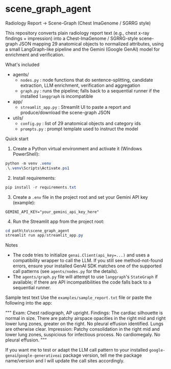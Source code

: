 # scene_graph_agent

Radiology Report → Scene-Graph (Chest ImaGenome / SGRRG style)

This repository converts plain radiology report text (e.g., chest x-ray findings + impression)
into a Chest-ImaGenome / SGRRG-style scene-graph JSON mapping 29 anatomical objects to
normalized attributes, using a small LangGraph-like pipeline and the Gemini (Google GenAI)
model for enrichment and verification.

What's included
- agents/
	- `nodes.py` : node functions that do sentence-splitting, candidate extraction, LLM enrichment, verification and aggregation
	- `graph.py` : runs the pipeline; falls back to a sequential runner if the installed `langgraph` is incompatible
- app/
	- `streamlit_app.py` : Streamlit UI to paste a report and produce/download the scene-graph JSON
- utils/
	- `config.py` : list of 29 anatomical objects and category ids
	- `prompts.py` : prompt template used to instruct the model

Quick start
1) Create a Python virtual environment and activate it (Windows PowerShell):

```powershell
python -m venv .venv
.\.venv\Scripts\Activate.ps1
```

2) Install requirements:

```powershell
pip install -r requirements.txt
```

3) Create a `.env` file in the project root and set your Gemini API key (example):

```
GEMINI_API_KEY="your_gemini_api_key_here"
```

4) Run the Streamlit app from the project root:

```powershell
cd path\to\scene_graph_agent
streamlit run app/streamlit_app.py
```

Notes
- The code tries to initialize `genai.Client(api_key=...)` and uses a compatibility wrapper to call the LLM. If you still see method-not-found errors, ensure your installed GenAI SDK matches one of the supported call patterns (see `agents/nodes.py` for the details).
- The `agents/graph.py` file will attempt to use `langgraph`'s `StateGraph` if available; if there are API incompatibilities the code falls back to a sequential runner.

Sample test text
Use the `examples/sample_report.txt` file or paste the following into the app:

"""
Exam: Chest radiograph, AP upright.
Findings: The cardiac silhouette is normal in size. There are patchy airspace opacities in the right mid and right lower lung zones, greater on the right. No pleural effusion identified. Lungs are otherwise clear.
Impression: Patchy consolidation in the right mid and lower lung zones, suspicious for infectious process. No cardiomegaly. No pleural effusion.
"""

If you want me to test or adapt the LLM call pattern to your installed `google-genai`/`google-generativeai` package version, tell me the package name/version and I will update the call sites accordingly.